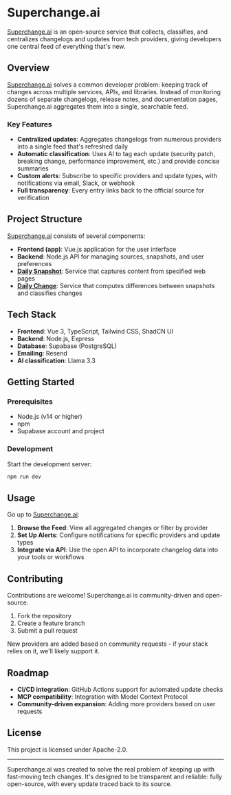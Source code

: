 # Superchange.ai

[Superchange.ai](https://superchange.ai/) is an open-source service that collects, classifies, and centralizes changelogs and updates from tech providers, giving developers one central feed of everything that's new.

## Overview

[Superchange.ai](https://superchange.ai/) solves a common developer problem: keeping track of changes across multiple services, APIs, and libraries. Instead of monitoring dozens of separate changelogs, release notes, and documentation pages, Superchange.ai aggregates them into a single, searchable feed.

### Key Features

- **Centralized updates**: Aggregates changelogs from numerous providers into a single feed that's refreshed daily
- **Automatic classification**: Uses AI to tag each update (security patch, breaking change, performance improvement, etc.) and provide concise summaries
- **Custom alerts**: Subscribe to specific providers and update types, with notifications via email, Slack, or webhook
- **Full transparency**: Every entry links back to the official source for verification

## Project Structure

[Superchange.ai](https://superchange.ai/) consists of several components:

- **Frontend (app)**: Vue.js application for the user interface
- **Backend**: Node.js API for managing sources, snapshots, and user preferences
- **[Daily Snapshot](https://github.com/tgenaitay/daily-snapshot)**: Service that captures content from specified web pages
- **[Daily Change](https://github.com/tgenaitay/daily-change)**: Service that computes differences between snapshots and classifies changes

## Tech Stack

- **Frontend**: Vue 3, TypeScript, Tailwind CSS, ShadCN UI
- **Backend**: Node.js, Express
- **Database**: Supabase (PostgreSQL)
- **Emailing**: Resend
- **AI classification**: Llama 3.3

## Getting Started

### Prerequisites

- Node.js (v14 or higher)
- npm
- Supabase account and project

### Development

Start the development server:

```bash
npm run dev
```

## Usage

Go up to [Superchange.ai](https://superchange.ai/):

1. **Browse the Feed**: View all aggregated changes or filter by provider
2. **Set Up Alerts**: Configure notifications for specific providers and update types
3. **Integrate via API**: Use the open API to incorporate changelog data into your tools or workflows

## Contributing

Contributions are welcome! Superchange.ai is community-driven and open-source.

1. Fork the repository
2. Create a feature branch
3. Submit a pull request

New providers are added based on community requests - if your stack relies on it, we'll likely support it.

## Roadmap

- **CI/CD integration**: GitHub Actions support for automated update checks
- **MCP compatibility**: Integration with Model Context Protocol
- **Community-driven expansion**: Adding more providers based on user requests

## License

This project is licensed under Apache-2.0.

---

Superchange.ai was created to solve the real problem of keeping up with fast-moving tech changes. It's designed to be transparent and reliable: fully open-source, with every update traced back to its source.